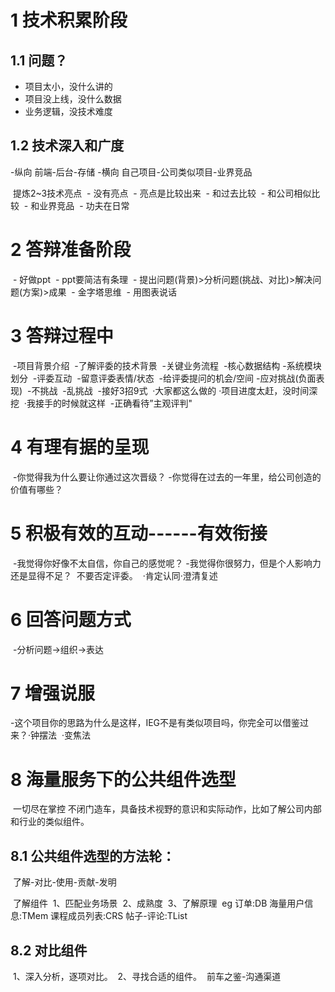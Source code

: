 # 	1 技术积累阶段

## 1.1 问题？

- 项目太小，没什么讲的
- 项目没上线，没什么数据
- 业务逻辑，没技术难度

## 1.2 技术深入和广度

-纵向     前端-后台-存储
-横向     自己项目-公司类似项目-业界竞品

​ 提炼2~3技术亮点
​ - 没有亮点
​ - 亮点是比较出来
​   - 和过去比较
​   - 和公司相似比较
​   - 和业界竞品
​   - 功夫在日常

# 2 答辩准备阶段

​     - 好做ppt
​       - ppt要简洁有条理
​       - 提出问题(背景)>分析问题(挑战、对比)>解决问题(方案)>成果
​       - 金字塔思维
​       - 用图表说话

# 3 答辩过程中

​     -项目背景介绍
​          -了解评委的技术背景
​          -关键业务流程
​          -核心数据结构
​          -系统模块划分
​     -评委互动
​          -留意评委表情/状态
​          -给评委提问的机会/空间
​     -应对挑战(负面表现)
​          -不挑战
​          -乱挑战
​          -接好3招9式
​               ·大家都这么做的
​               ·项目进度太赶，没时间深挖
​               ·我接手的时候就这样
​     -正确看待”主观评判"

# 4 有理有据的呈现

​     -你觉得我为什么要让你通过这次晋级？
​     -你觉得在过去的一年里，给公司创造的价值有哪些？

# 5 积极有效的互动------有效衔接

​     -我觉得你好像不太自信，你自己的感觉呢？
​     -我觉得你很努力，但是个人影响力还是显得不足？
​     不要否定评委。
​     ·肯定认同
​     ·澄清复述

# 6 回答问题方式

​     -分析问题->组织->表达
​

# 7 增强说服

​     -这个项目你的思路为什么是这样，IEG不是有类似项目吗，你完全可以借鉴过来？
​     ·钟摆法
​     ·变焦法

# 8 海量服务下的公共组件选型

​    一切尽在掌控
​    不闭门造车，具备技术视野的意识和实际动作，比如了解公司内部和行业的类似组件。

## 8.1 公共组件选型的方法轮：

​    了解-对比-使用-贡献-发明

​    了解组件
​        1、匹配业务场景
​        2、成熟度
​        3、了解原理
​            eg    订单:DB    海量用户信息:TMem 课程成员列表:CRS 帖子-评论:TList

## 8.2 对比组件

​        1、深入分析，逐项对比。
​        2、寻找合适的组件。
​        前车之鉴-沟通渠道
